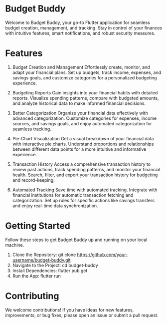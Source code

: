 # Budget Buddy
Welcome to Budget Buddy, your go-to Flutter application for seamless budget creation, management, and tracking. Stay in control of your finances with intuitive features, smart notifications, and robust security measures.

# Features
1. Budget Creation and Management
Effortlessly create, monitor, and adapt your financial plans. Set up budgets, track income, expenses, and savings goals, and customize categories for a personalized budgeting experience.

2. Budgeting Reports
Gain insights into your financial habits with detailed reports. Visualize spending patterns, compare with budgeted amounts, and analyze historical data to make informed financial decisions.

3. Better Categorization
Organize your financial data effectively with advanced categorization. Customize categories for expenses, income sources, and savings goals, and enjoy automated categorization for seamless tracking.

4. Pie-Chart Visualization
Get a visual breakdown of your financial data with interactive pie charts. Understand proportions and relationships between different data points for a more intuitive and informative experience.

5. Transaction History
Access a comprehensive transaction history to review past actions, track spending patterns, and monitor your financial health. Search, filter, and export your transaction history for budgeting and record-keeping.

6. Automated Tracking
Save time with automated tracking. Integrate with financial institutions for automatic transaction fetching and categorization. Set up rules for specific actions like savings transfers and enjoy real-time data synchronization.

# Getting Started
Follow these steps to get Budget Buddy up and running on your local machine.

1. Clone the Repository:
git clone https://github.com/your-username/budget-buddy.git
2. Navigate to the Project:
cd budget-buddy
3. Install Dependencies:
flutter pub get
4. Run the App:
flutter run

# Contributing
We welcome contributions! If you have ideas for new features, improvements, or bug fixes, please open an issue or submit a pull request.


